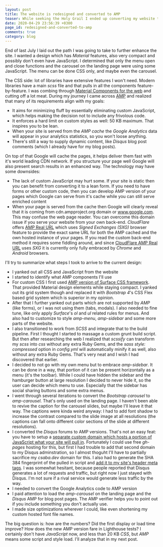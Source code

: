 ```yaml
---
layout: post
title: The website is redesigned and converted to AMP
teaser: While seeking the Holy Grail I ended up converting my website to AMP
date: 2020-04-29 23:56:39 +0300
page_id: redesigned-and-converted-to-amp
comments: true
category: blog
---
```

End of last July I laid out the path I was going to take to further enhance the site. I wanted a design which has _Material_ features, also very compact and possibly don't even have JavaScript. I determined that only the menu open and close functions and the carousel on the landing page were using some JavaScript. The menu can be done CSS only, and maybe even the carousel.

The CSS side: lot of libraries have extensive features I won't need. Modern libraries have a main _scss_ file and that pulls in all the components feature-by-feature. I was combing through [Material Components for the web](https://github.com/material-components/material-components-web) and cutting off a lot meat. During my journey I came across [AMP](https://amp.dev/) and realized that many of its requirements align with my goals:

* It aims for minimizing fluff by essentially eliminating custom JavaScript, which helps making the decision not to include any frivolous code.
* It enforces a hard limit on custom styles as well: 50 KB maximum. That inspires you to be lean.
* When your site is served from the _AMP cache_ the _Google Analytics_ data will appear in your analytics statistics, so you won't loose anything.
* There's still a way to supply dynamic content, like _Disqus_ blog post comments (which I already have for my blog posts).

On top of that Google will cache the pages, it helps deliver them fast with it's world leading CDN network. If you structure your page well Google will also present search results in an enhanced way. The technology may have some downsides:

* The lack of custom JavaScript may hurt some. If your site is static then you can benefit from converting it to a lean form. If you need to have forms or other custom code, then you can develop AMP version of your pages which Google can serve from it's cache while you can still serve enriched content
* When your page is served from the cache then Google will clearly reveal that it is coming from cdn.ampproject.org domain or www.google.com. This may confuse the web page reader. You can overcome this domain issue if you serve your website from your own back-end. _CloudFlare_ offers [AMP Real URL](https://support.cloudflare.com/hc/en-us/articles/360029367652-Understanding-Amp-Real-URL) which uses _Signed Exchanges (SXG)_ browser feature to provide the exact same URL for both the AMP cached and the own hosted instance of your pages. If you read the custom back-end method it requires some fiddling around, and since [CloudFlare AMP Real URL](https://support.cloudflare.com/hc/en-us/articles/360029367652-Understanding-Amp-Real-URL) uses _SXG_ it is currently only fully embraced by _Chrome_ and _Android_ browsers.

I'll try to summarize what steps I took to arrive to the current design:

* I yanked out all CSS and JavaScript from the website
* I started to identify what AMP components I'll use
* For custom CSS I first used [AMP version of Surface CSS framework](https://niutech.github.io/amp-surface/). That provided Material design elements while staying compact. I yanked out its grid system though and replaced it with _Bootstrap 4_'s CSS Flex based grid system which is superior in my opinion.
* After that I further yanked out parts which are not supported by _AMP_ (like forms), or I was not using them (tabs, modals). I also needed to fine tune, like only apply _Surface_'s _ol_ and _ul_ related rules for menus. And also had to customize to style _amp-menu_, _amp-sidebar_ and some more parts of the website.
* I also transitioned to work from _SCSS_ and integrate that to the build pipeline. First I thought I started to massage a custom grunt build script. But then after researching the web I realized that _scssify_ can transform my _scss_ into _css_ without any extra Ruby Gems, and the _sass style: compressed_ option in _config.yml_ will automatically minify it as well, also without any extra Ruby Gems. That's very neat and I wish I had discovered that earlier.
* I decided to not go with my own menu but to embrace _amp-sidebar_. It can be done in a way, that portion of it can be present horizontally as a menu (it's the toolbar). While I could have hidden the sidebar and the hamburger button at large resolution I decided to never hide it, so the user can decide which menu to use. Especially that the sidebar has social sharing buttons and some extra menus.
* I went through several iterations to convert the _Bootstrap carousel_ to _amp-carousel_. That's only used on the landing page. I haven't been able to revive the caption for the carousel slides, but maybe I'll leave it that way. The captions were kinda weird anyway: I had to add font shadow to increase the contrast compared to the slide image at all resolutions (the captions can fall onto different color sections of the slide at different resolutions).
* I converted the _Disqus_ forums to AMP versions. That's not an easy feat: you have to setup a [separate custom domain which hosts a portion of JavaScript what your site will pull in](https://github.com/CsabaDisqus/csabadisqus.github.io/blob/master/amp.html). Fortunately I could use free _gh-pages_ hosting for this, but first I had trouble to add that second domain to my Disqus adminstration, so I almost thoguht I'll have to partially sacrifice my _csaba.dev_ domain for this. I also had to generate the SHA 384 fingerprint of the pulled in script and [add it to my site's header meta tags](https://github.com/CsabaConsulting/csaba.page/blob/master/_includes/head.html#L30). I was somewhat hesitant, because people reported that Disqus generates a lot of requests and traffic, but right now I just stayed with Disqus. I'm not sure if a rival service would generate less traffic by the way.
* I needed to convert the Google Analytics code to AMP version
* I paid attention to load the _amp-carousel_ on the landing page and the _Disqus_ AMP for blog post pages. The AMP verifier helps you to point out if you include something you don't actually use.
* I made size optimizations wherever I could, like even shortening my custom hosted font file names.

The big question is: how are the numbers? Did the first display or load time improve? How does the new AMP version fare in Lighthouse tests? I certainly don't have _JavaScript_ now, and less than 20 KB _CSS_, but _AMP_ means some script and style load. I'll analyze that in my next post.
